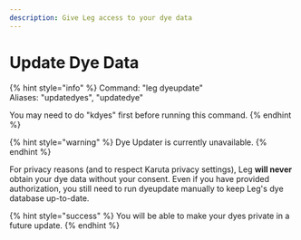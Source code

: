 ```yaml
---
description: Give Leg access to your dye data
---
```


# Update Dye Data

{% hint style="info" %}
Command: "leg dyeupdate"\
Aliases: "updatedyes", "updatedye"

You may need to do "kdyes" first before running this command.
{% endhint %}

{% hint style="warning" %}
Dye Updater is currently unavailable.
{% endhint %}

For privacy reasons (and to respect Karuta privacy settings), Leg **will never** obtain your dye data without your consent. Even if you have provided authorization, you still need to run dyeupdate manually to keep Leg's dye database up-to-date.

{% hint style="success" %}
You will be able to make your dyes private in a future update.
{% endhint %}

